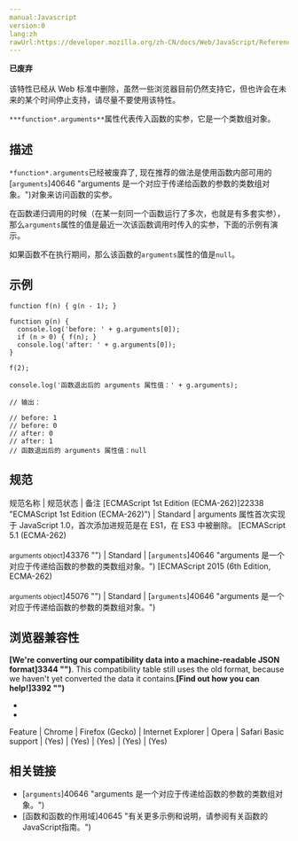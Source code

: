 ```yaml
---
manual:Javascript
version:0
lang:zh
rawUrl:https://developer.mozilla.org/zh-CN/docs/Web/JavaScript/Reference/Global_Objects/Function/arguments
---
```






**已废弃**<br></br>该特性已经从 Web 标准中删除，虽然一些浏览器目前仍然支持它，但也许会在未来的某个时间停止支持，请尽量不要使用该特性。





`***function*.arguments**`属性代表传入函数的实参，它是一个类数组对象。


## 描述<a name="描述"></a>


`*function*.arguments`已经被废弃了, 现在推荐的做法是使用函数内部可用的[`arguments`]40646 "arguments 是一个对应于传递给函数的参数的类数组对象。")对象来访问函数的实参。



在函数递归调用的时候（在某一刻同一个函数运行了多次，也就是有多套实参），那么`arguments`属性的值是最近一次该函数调用时传入的实参，下面的示例有演示。



如果函数不在执行期间，那么该函数的`arguments`属性的值是`null`。


## 示例<a name="示例"></a>

```
function f(n) { g(n - 1); }

function g(n) {
  console.log('before: ' + g.arguments[0]);
  if (n > 0) { f(n); }
  console.log('after: ' + g.arguments[0]);
}

f(2);

console.log('函数退出后的 arguments 属性值：' + g.arguments);

// 输出：

// before: 1
// before: 0
// after: 0
// after: 1
// 函数退出后的 arguments 属性值：null
```

## 规范<a name="规范"></a>

规范名称 | 规范状态 | 备注 
[ECMAScript 1st Edition (ECMA-262)]22338 "ECMAScript 1st Edition (ECMA-262)") | Standard | arguments 属性首次实现于 JavaScript 1.0，首次添加进规范是在 ES1，在 ES3 中被删除。 
[ECMAScript 5.1 (ECMA-262)<br></br><small>arguments object</small>]43376 "") | Standard | [`arguments`]40646 "arguments 是一个对应于传递给函数的参数的类数组对象。") 
[ECMAScript 2015 (6th Edition, ECMA-262)<br></br><small>arguments object</small>]45076 "") | Standard | [`arguments`]40646 "arguments 是一个对应于传递给函数的参数的类数组对象。") 


## 浏览器兼容性<a name="浏览器兼容性"></a>


**[We&#39;re converting our compatibility data into a machine-readable JSON format]3344 "")**. This compatibility table still uses the old format, because we haven&#39;t yet converted the data it contains.**[Find out how you can help!]3392 "")**


* 
* 

Feature | Chrome | Firefox (Gecko) | Internet Explorer | Opera | Safari 
Basic support | (Yes) | (Yes) | (Yes) | (Yes) | (Yes) 





## 相关链接<a name="相关链接"></a>

* [`arguments`]40646 "arguments 是一个对应于传递给函数的参数的类数组对象。")
* [函数和函数的作用域]40645 "有关更多示例和说明，请参阅有关函数的JavaScript指南。")



